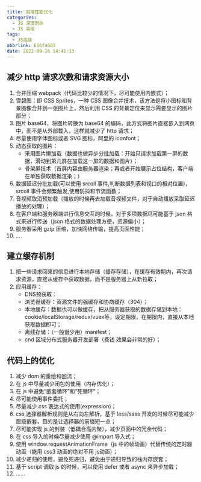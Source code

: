 ```yaml
---
title: 前端性能优化
categories:
  - JS 深度剖析
  - JS 高级
tags:
  - JS高级
abbrlink: 616f4683
date: 2022-09-16 14:41:13
---
```


## 减少 http 请求次数和请求资源大小
1. 合并压缩 webpack（代码比较少的情况下，尽可能使用内嵌式）；
2. 雪碧图：即 CSS Sprites，一种 CSS 图像合并技术，该方法是将小图标和背景图像合并到一张图片上，然后利用 CSS 的背景定位来显示需要显示的图片部分；
3. 图片 base64，将图片转换为 base64 的编码，此方式将图片直接嵌入到网页中，而不是从外部载入，这样就减少了 http 请求；
4. 尽量使用字体图标或者 SVG 图标，阿里的 iconfont；
5. 动态获取的图片：
    - 采用图片懒加载（数据也做异步分批加载：开始只请求加载第一屏的数据，滑动到第几屏在加载这一屏的数据和图片）；
    - 骨架屏技术（首屏内容由服务器渲染；再或者开始展示占位结构，客户端在单独获取数据渲染；）
6. 数据延迟分批加载(可以使用 srcoll 事件,判断数据列表和视口的相对位置)，srcoll 事件会频繁触发,使用防抖和节流函数；
7. 音视频取消预加载（播放的时候再去加载音视频文件，对于自动播放采取延迟播放的处理）；
8. 在客户端和服务器端进行信息交互的时候，对于多项数据尽可能基于 json 格式来进行传送（json 格式的数据处理方便，资源偏小）；
9. 服务器采用 gzip 压缩，加快网络传输，提高页面性能；
10. ....

## 建立缓存机制
1. 把一些请求回来的信息进行本地存储（缓存存储），在缓存有效期内，再次请求资源，直接从缓存中获取数据，而不是服务器上从新拉取；
2. 应用缓存：
    - DNS预获取：
    - 浏览器缓存：资源文件的强缓存和协商缓存（304）；
    - 本地缓存：数据也可以做缓存，把从服务器获取的数据存储到本地：cookie/localStorage/redux/vuex等，设定期限，在期限内，直接从本地获取数据即可；
    - 离线存储：（一般很少用）manifest；
    - cnd 区域分布式服务器开发部署（费钱  效果会非常的好）；

## 代码上的优化
1. 减少 dom 的重绘和回流；
2. 在 js 中尽量减少闭包的使用（内存优化）；
3. 在 js 中避免“嵌套循环”和“死循环”；
4. 尽可能使用事件委托；
5. 尽量减少 css 表达式的使用(expression)；
6. css 选择器解析规则是从右向左解析，基于 less/sass 开发的时候尽可能减少层级嵌套，目的是让选择器的前缀短一点；
7. 尽可能实现 js 的封装（低耦合高内聚），减少页面中的冗余代码；
8. 在 css 导入的时候尽量减少使用 @import 导入式；
9. 使用 window.requestAnimationFrame（js 中的帧动画）代替传统的定时器动画（能用 css3 动画的绝对不用 js动画）；
10. 减少递归的使用，避免死递归，避免由于递归导致的栈内存嵌套；
11. 基于 script 调取 js 的时候，可以使用 defer 或者 async 来异步加载；
12. ……

